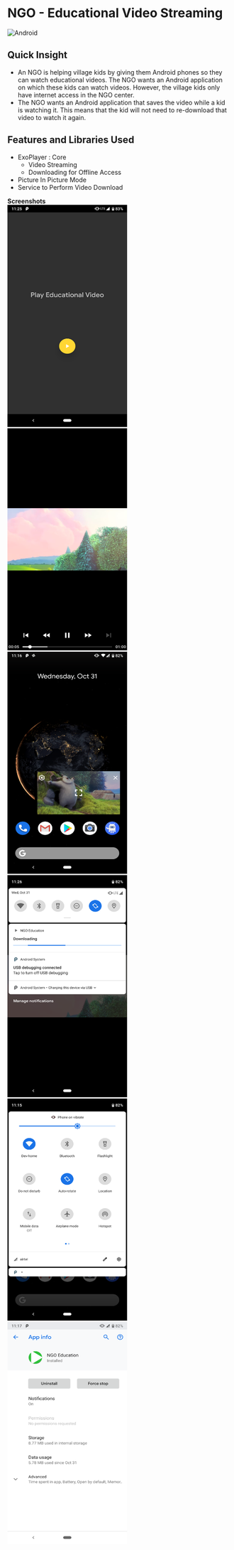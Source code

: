 # NGO - Educational Video Streaming

![Android](https://img.shields.io/badge/NGO-Android-green.svg?longCache=true&style=flat-square) <br />

## Quick Insight
- An NGO is helping village kids by giving them Android phones so they can watch educational videos. The NGO wants an Android application on which these kids can watch videos. However, the village kids only have internet access in the NGO center.<br>
- The NGO wants an Android application that saves the video while a kid is watching it. This means that the kid will not need to re-download that video to watch it again.<br>

## Features and Libraries Used
- ExoPlayer : Core
    - Video Streaming
    - Downloading for Offline Access
- Picture In Picture Mode
- Service to Perform Video Download

**Screenshots**<br />
<img src="assets/a5.png" height=500 width =270 />
<img src="assets/a2.png" height=500 width =270 />
<img src="assets/a3.png" height=500 width =270 />
<img src="assets/a6.png" height=500 width =270 />
<img src="assets/a1.png" height=500 width =270 />
<img src="assets/a4.png" height=500 width =270 />
